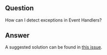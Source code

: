 
<!-- leave this H1 here. It stops mkdocs putting in a Title at the top.
     It needs to be at the top of the file otherwise it breaks the 
     table of contents on the right hand side. -->
#

## Question

How can I detect exceptions in Event Handlers?

## Answer

A suggested solution can be found in [this issue](https://github.com/day8/re-frame/issues/231#issuecomment-249991378).


